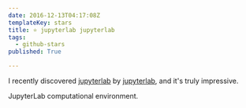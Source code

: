 ```yaml
---
date: 2016-12-13T04:17:08Z
templateKey: stars
title: ⭐ jupyterlab jupyterlab
tags:
  - github-stars
published: True

---
```


I recently discovered [jupyterlab](https://github.com/jupyterlab/jupyterlab) by [jupyterlab](https://github.com/jupyterlab), and it's truly impressive.

JupyterLab computational environment.
